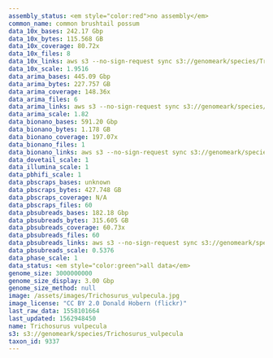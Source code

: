 ```yaml
---
assembly_status: <em style="color:red">no assembly</em>
common_name: common brushtail possum
data_10x_bases: 242.17 Gbp
data_10x_bytes: 115.568 GB
data_10x_coverage: 80.72x
data_10x_files: 8
data_10x_links: aws s3 --no-sign-request sync s3://genomeark/species/Trichosurus_vulpecula/mTriVul1/genomic_data/10x/ .<br>
data_10x_scale: 1.9516
data_arima_bases: 445.09 Gbp
data_arima_bytes: 227.757 GB
data_arima_coverage: 148.36x
data_arima_files: 6
data_arima_links: aws s3 --no-sign-request sync s3://genomeark/species/Trichosurus_vulpecula/mTriVul1/genomic_data/arima/ .<br>
data_arima_scale: 1.82
data_bionano_bases: 591.20 Gbp
data_bionano_bytes: 1.178 GB
data_bionano_coverage: 197.07x
data_bionano_files: 1
data_bionano_links: aws s3 --no-sign-request sync s3://genomeark/species/Trichosurus_vulpecula/mTriVul1/genomic_data/bionano/ .<br>
data_dovetail_scale: 1
data_illumina_scale: 1
data_pbhifi_scale: 1
data_pbscraps_bases: unknown
data_pbscraps_bytes: 427.748 GB
data_pbscraps_coverage: N/A
data_pbscraps_files: 60
data_pbsubreads_bases: 182.18 Gbp
data_pbsubreads_bytes: 315.605 GB
data_pbsubreads_coverage: 60.73x
data_pbsubreads_files: 60
data_pbsubreads_links: aws s3 --no-sign-request sync s3://genomeark/species/Trichosurus_vulpecula/mTriVul1/genomic_data/pacbio/ . --exclude "*scraps.bam* --exclude "*ccs.bam*"<br>
data_pbsubreads_scale: 0.5376
data_phase_scale: 1
data_status: <em style="color:green">all data</em>
genome_size: 3000000000
genome_size_display: 3.00 Gbp
genome_size_method: null
image: /assets/images/Trichosurus_vulpecula.jpg
image_license: "CC BY 2.0 Donald Hobern (flickr)"
last_raw_data: 1558101664
last_updated: 1562948450
name: Trichosurus vulpecula
s3: s3://genomeark/species/Trichosurus_vulpecula
taxon_id: 9337
---
```

